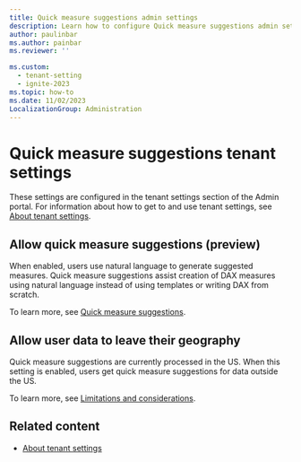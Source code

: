 ```yaml
---
title: Quick measure suggestions admin settings
description: Learn how to configure Quick measure suggestions admin settings.
author: paulinbar
ms.author: painbar
ms.reviewer: ''

ms.custom:
  - tenant-setting
  - ignite-2023
ms.topic: how-to
ms.date: 11/02/2023
LocalizationGroup: Administration
---
```


# Quick measure suggestions tenant settings 

These settings are configured in the tenant settings section of the Admin portal. For information about how to get to and use tenant settings, see [About tenant settings](tenant-settings-index.md).

## Allow quick measure suggestions (preview)

When enabled, users use natural language to generate suggested measures. Quick measure suggestions assist creation of DAX measures using natural language instead of using templates or writing DAX from scratch.

To learn more, see [Quick measure suggestions](/power-bi/transform-model/quick-measure-suggestions).

## Allow user data to leave their geography

Quick measure suggestions are currently processed in the US. When this setting is enabled, users get quick measure suggestions for data outside the US. 

To learn more, see [Limitations and considerations](/power-bi/transform-model/quick-measure-suggestions#limitations-and-considerations).

## Related content

* [About tenant settings](tenant-settings-index.md)

